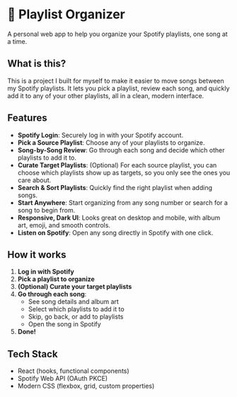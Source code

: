 # 🎵 Playlist Organizer

A personal web app to help you organize your Spotify playlists, one song at a time.

## What is this?

This is a project I built for myself to make it easier to move songs between my Spotify playlists. It lets you pick a playlist, review each song, and quickly add it to any of your other playlists, all in a clean, modern interface.

## Features

- **Spotify Login**: Securely log in with your Spotify account.
- **Pick a Source Playlist**: Choose any of your playlists to organize.
- **Song-by-Song Review**: Go through each song and decide which other playlists to add it to.
- **Curate Target Playlists**: (Optional) For each source playlist, you can choose which playlists show up as targets, so you only see the ones you care about.
- **Search & Sort Playlists**: Quickly find the right playlist when adding songs.
- **Start Anywhere**: Start organizing from any song number or search for a song to begin from.
- **Responsive, Dark UI**: Looks great on desktop and mobile, with album art, emoji, and smooth controls.
- **Listen on Spotify**: Open any song directly in Spotify with one click.

## How it works

1. **Log in with Spotify**
2. **Pick a playlist to organize**
3. **(Optional) Curate your target playlists**
4. **Go through each song**:
    - See song details and album art
    - Select which playlists to add it to
    - Skip, go back, or add to playlists
    - Open the song in Spotify
5. **Done!**

## Tech Stack
- React (hooks, functional components)
- Spotify Web API (OAuth PKCE)
- Modern CSS (flexbox, grid, custom properties)
